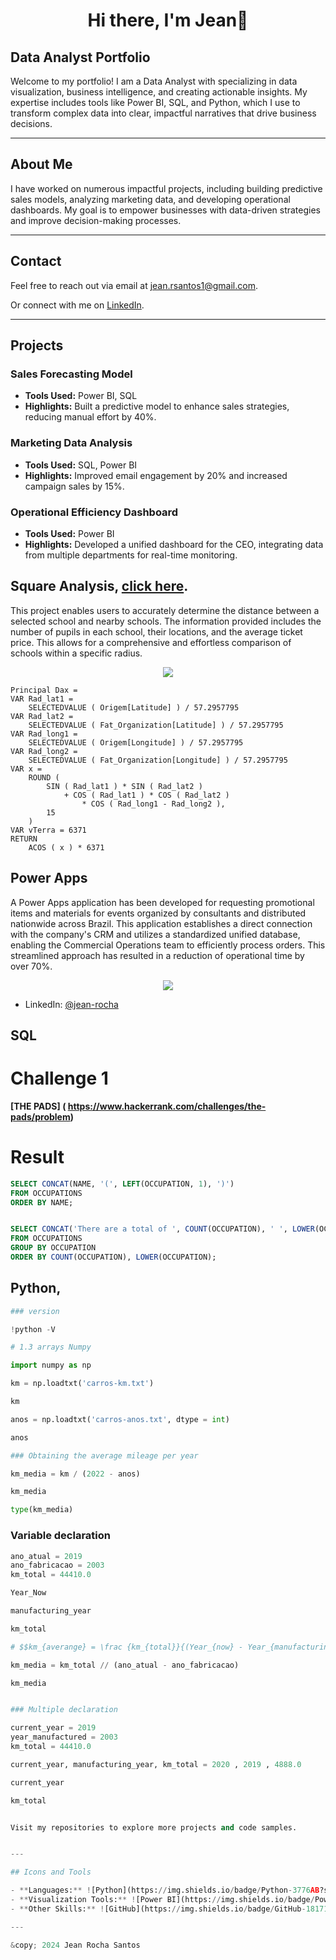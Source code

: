 <h1 align="center"> Hi there, I'm Jean👋</h1>

## Data Analyst Portfolio

Welcome to my portfolio! I am a Data Analyst with specializing in data visualization, business intelligence, and creating actionable insights. My expertise includes tools like Power BI, SQL, and Python, which I use to transform complex data into clear, impactful narratives that drive business decisions.

---

## About Me

I have worked on numerous impactful projects, including building predictive sales models, analyzing marketing data, and developing operational dashboards. My goal is to empower businesses with data-driven strategies and improve decision-making processes.

---

## Contact

Feel free to reach out via email at [jean.rsantos1@gmail.com](mailto:jean.rsantos1@gmail.com).

Or connect with me on [LinkedIn](https://linkedin.com/in/jean-rocha).

---

## Projects

### Sales Forecasting Model
- **Tools Used:** Power BI, SQL
- **Highlights:** Built a predictive model to enhance sales strategies, reducing manual effort by 40%.

### Marketing Data Analysis
- **Tools Used:** SQL, Power BI
- **Highlights:** Improved email engagement by 20% and increased campaign sales by 15%.

### Operational Efficiency Dashboard
- **Tools Used:** Power BI
- **Highlights:** Developed a unified dashboard for the CEO, integrating data from multiple departments for real-time monitoring.



## Square Analysis, **[click here](https://app.powerbi.com/reportEmbed?reportId=fc7abf58-d2d1-4802-9bfc-ccd80abb21ad&autoAuth=true&ctid=30cb66b6-2919-4c93-b208-6b8e8cefdd39/)**.
This project enables users to accurately determine the distance between a selected school and nearby schools. The information provided includes the number of pupils in each school, their locations, and the average ticket price. This allows for a comprehensive and effortless comparison of schools within a specific radius. 

<p align="center">
  <kbd>
    <img src="https://github.com/jean-rocha1/MyPortfolio/blob/main/Design%20sem%20nome.gif"></img>
  </kbd>
</p>

```DAX
Principal Dax = 
VAR Rad_lat1 =
    SELECTEDVALUE ( Origem[Latitude] ) / 57.2957795
VAR Rad_lat2 =
    SELECTEDVALUE ( Fat_Organization[Latitude] ) / 57.2957795
VAR Rad_long1 =
    SELECTEDVALUE ( Origem[Longitude] ) / 57.2957795
VAR Rad_long2 =
    SELECTEDVALUE ( Fat_Organization[Longitude] ) / 57.2957795
VAR x =
    ROUND (
        SIN ( Rad_lat1 ) * SIN ( Rad_lat2 )
            + COS ( Rad_lat1 ) * COS ( Rad_lat2 )
                * COS ( Rad_long1 - Rad_long2 ),
        15
    )
VAR vTerra = 6371
RETURN
    ACOS ( x ) * 6371

````
## Power Apps


A Power Apps application has been developed for requesting promotional items and materials for events organized by consultants and distributed nationwide across Brazil. This application establishes a direct connection with the company's CRM and utilizes a standardized unified database, enabling the Commercial Operations team to efficiently process orders. This streamlined approach has resulted in a reduction of operational time by over 70%.

<p align="center">
  <kbd>
    <img src="https://github.com/jean-rocha1/MyPortfolio/blob/main/Design%20sem%20nome%20(1).gif"></img>
  </kbd>
</p>


- LinkedIn: [@jean-rocha](https://linkedin.com/in/jean-rocha)

## SQL 
# Challenge 1 

**[THE PADS] ( https://www.hackerrank.com/challenges/the-pads/problem)**  

# Result
```SQL 
SELECT CONCAT(NAME, '(', LEFT(OCCUPATION, 1), ')')
FROM OCCUPATIONS
ORDER BY NAME;


SELECT CONCAT('There are a total of ', COUNT(OCCUPATION), ' ', LOWER(OCCUPATION), 's.')
FROM OCCUPATIONS
GROUP BY OCCUPATION
ORDER BY COUNT(OCCUPATION), LOWER(OCCUPATION);
```

## Python, 

```Python 
### version

!python -V

# 1.3 arrays Numpy

import numpy as np

km = np.loadtxt('carros-km.txt')

km

anos = np.loadtxt('carros-anos.txt', dtype = int)

anos

### Obtaining the average mileage per year

km_media = km / (2022 - anos)

km_media

type(km_media)

```

### Variable declaration


```Python 
ano_atual = 2019
ano_fabricacao = 2003
km_total = 44410.0

Year_Now

manufacturing_year

km_total

# $$km_{averange} = \frac {km_{total}}{(Year_{now} - Year_{manufacturing})}$$

km_media = km_total // (ano_atual - ano_fabricacao)

km_media


### Multiple declaration

current_year = 2019
year_manufactured = 2003
km_total = 44410.0

current_year, manufacturing_year, km_total = 2020 , 2019 , 4888.0

current_year

km_total


Visit my repositories to explore more projects and code samples.


---

## Icons and Tools

- **Languages:** ![Python](https://img.shields.io/badge/Python-3776AB?style=for-the-badge&logo=python&logoColor=white) ![SQL](https://img.shields.io/badge/SQL-316192?style=for-the-badge&logo=postgresql&logoColor=white)
- **Visualization Tools:** ![Power BI](https://img.shields.io/badge/PowerBI-F2C811?style=for-the-badge&logo=powerbi&logoColor=black)
- **Other Skills:** ![GitHub](https://img.shields.io/badge/GitHub-181717?style=for-the-badge&logo=github&logoColor=white)

---

&copy; 2024 Jean Rocha Santos

